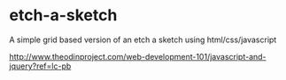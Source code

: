 # etch-a-sketch

A simple grid based version of an etch a sketch using html/css/javascript


http://www.theodinproject.com/web-development-101/javascript-and-jquery?ref=lc-pb
